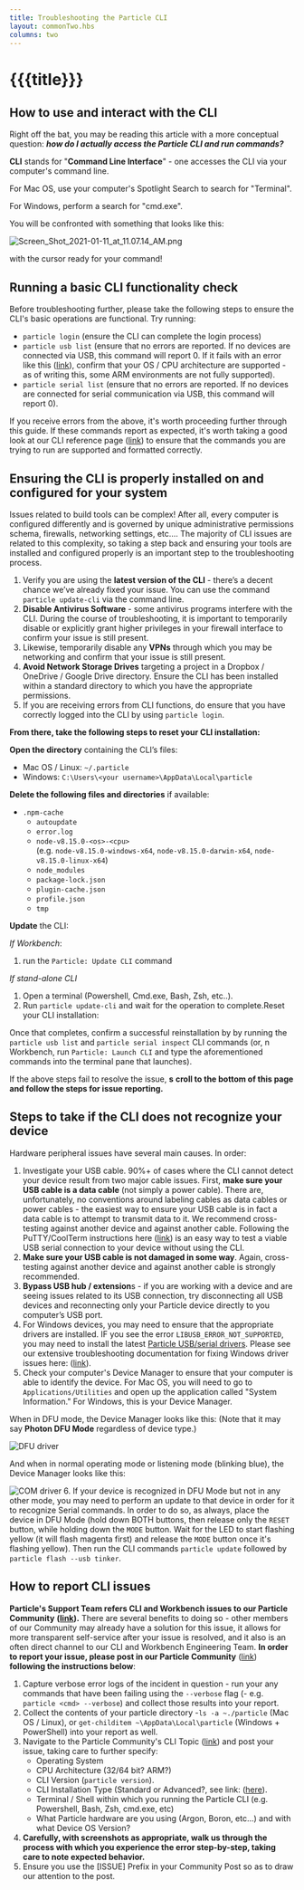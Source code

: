 ```yaml
---
title: Troubleshooting the Particle CLI
layout: commonTwo.hbs
columns: two
---
```


# {{{title}}}

## How to use and interact with the CLI

Right off the bat, you may be reading this article with a more conceptual question: **_how do I actually access the Particle CLI and run commands?_**

**CLI** stands for "**Command Line Interface**" - one accesses the CLI via your computer's command line.

For Mac OS, use your computer's Spotlight Search to search for "Terminal". 

For Windows, perform a search for "cmd.exe".

You will be confronted with something that looks like this:

![Screen_Shot_2021-01-11_at_11.07.14_AM.png](/assets/images/support/Screen_Shot_2021-01-11_at_11.07.14_AM.png)

with the cursor ready for your command! 

## Running a basic CLI functionality check

Before troubleshooting further, please take the following steps to ensure the CLI's basic operations are functional. Try running:

* `particle login` (ensure the CLI can complete the login process)
* `particle usb list` (ensure that no errors are reported. If no devices are connected via USB, this command will report 0\. If it fails with an error like this ([link](https://github.com/particle-iot/particle-cli/blob/d2cede0561e4ce7df4fe76a602a7b9bfb9b7d029/src/lib/require-optional.js#L8-L9%C2%A0)), confirm that your OS / CPU architecture are supported - as of writing this, some ARM environments are not fully supported).
* `particle serial list` (ensure that no errors are reported. If no devices are connected for serial communication via USB, this command will report 0).

If you receive errors from the above, it's worth proceeding further through this guide. If these commands report as expected, it's worth taking a good look at our CLI reference page ([link](/reference/developer-tools/cli/)) to ensure that the commands you are trying to run are supported and formatted correctly.

## Ensuring the CLI is properly installed on and configured for your system

Issues related to build tools can be complex! After all, every computer is configured differently and is governed by unique administrative permissions schema, firewalls, networking settings, etc.... The majority of CLI issues are related to this complexity, so taking a step back and ensuring your tools are installed and configured properly is an important step to the troubleshooting process. 

1. Verify you are using the **latest version of the CLI** \- there’s a decent chance we’ve already fixed your issue. You can use the command `particle update-cli` via the command line.
2. **Disable Antivirus Software** \- some antivirus programs interfere with the CLI. During the course of troubleshooting, it is important to temporarily disable or explicitly grant higher privileges in your firewall interface to confirm your issue is still present.
3. Likewise, temporarily disable any **VPNs** through which you may be networking and confirm that your issue is still present.
4. **Avoid Network Storage Drives** targeting a project in a Dropbox / OneDrive / Google Drive directory. Ensure the CLI has been installed within a standard directory to which you have the appropriate permissions.
5. If you are receiving errors from CLI functions, do ensure that you have correctly logged into the CLI by using `particle login`.

**From there, take the following steps to reset your CLI installation:** 

**Open the directory** containing the CLI’s files:

* Mac OS / Linux: `~/.particle`  
* Windows: `C:\Users\<your username>\AppData\Local\particle`

**Delete the following files and directories** if available:

* `.npm-cache`  
   * `autoupdate`  
   * `error.log`  
   * `node-v8.15.0-<os>-<cpu>`  
   (e.g. `node-v8.15.0-windows-x64`, `node-v8.15.0-darwin-x64`, `node-v8.15.0-linux-x64`)  
   * `node_modules`  
   * `package-lock.json`  
   * `plugin-cache.json`  
   * `profile.json`  
   * `tmp`

**Update** the CLI:

_If Workbench_:

1. run the `Particle: Update CLI` command

_If stand-alone CLI_

1. Open a terminal (Powershell, Cmd.exe, Bash, Zsh, etc..).
2. Run `particle update-cli` and wait for the operation to complete.Reset your CLI installation:

Once that completes, confirm a successful reinstallation by by running the `particle usb list` and `particle serial inspect` CLI commands (or, n Workbench, run `Particle: Launch CLI` and type the aforementioned commands into the terminal pane that launches).

If the above steps fail to resolve the issue, **s** **croll to the bottom of this page and follow the steps for issue reporting.**

## Steps to take if the CLI does not recognize your device

Hardware peripheral issues have several main causes. In order:

1. Investigate your USB cable. 90%+ of cases where the CLI cannot detect your device result from two major cable issues. First, **make sure your USB cable is a data cable** (not simply a power cable). There are, unfortunately, no conventions around labeling cables as data cables or power cables - the easiest way to ensure your USB cable is in fact a data cable is to attempt to transmit data to it. We recommend cross-testing against another device and against another cable. Following the PuTTY/CoolTerm instructions here ([link](/troubleshooting/guides/device-management/finding-your-device-id/)) is an easy way to test a viable USB serial connection to your device without using the CLI.
2. **Make sure your USB cable is not damaged in some way**. Again, cross-testing against another device and against another cable is strongly recommended.
3. **Bypass USB hub / extension**s - if you are working with a device and are seeing issues related to its USB connection, try disconnecting all USB devices and reconnecting only your Particle device directly to you computer’s USB port.
4. For Windows devices, you may need to ensure that the appropriate drivers are installed. IF you see the error `LIBUSB_ERROR_NOT_SUPPORTED`, you may need to install the latest [Particle USB/serial drivers](http://binaries.particle.io/cli/installer/windows/ParticleDriversSetup.exe). Please see our extensive troubleshooting documentation for fixing Windows driver issues here: ([link](https://github.com/rickkas7/particle%5Fnotes/tree/master/fixing-windows-10-serial-drivers)).
5. Check your computer's Device Manager to ensure that your computer is able to identify the device. For Mac OS, you will need to go to `Applications/Utilities` and open up the application called "System Information." For Windows, this is your Device Manager.  
    
When in DFU mode, the Device Manager looks like this: (Note that it may say **Photon DFU Mode** regardless of device type.)  
    
![DFU driver](/assets/images/support/installing-dfu-util-22dfu.png)
    
And when in normal operating mode or listening mode (blinking blue), the Device Manager looks like this:  
    
![COM driver](/assets/images/support/installing-dfu-util-23com.png)
6. If your device is recognized in DFU Mode but not in any other mode, you may need to perform an update to that device in order for it to recognize Serial commands. In order to do so, as always, place the device in DFU Mode (hold down BOTH buttons, then release only the `RESET` button, while holding down the `MODE` button. Wait for the LED to start flashing yellow (it will flash magenta first) and release the `MODE` button once it's flashing yellow). Then run the CLI commands `particle update` followed by `particle flash --usb tinker`.

## How to report CLI issues

**Particle's Support Team refers CLI and Workbench issues to our Particle Community** **([link](https://community.particle.io/c/DT/CLI/52)).** There are several benefits to doing so - other members of our Community may already have a solution for this issue, it allows for more transparent self-service after your issue is resolved, and it also is an often direct channel to our CLI and Workbench Engineering Team. **In order to report your issue, please post in our Particle Community** ([link](https://community.particle.io/c/DT/CLI/52))   **following the instructions below**:

1. Capture verbose error logs of the incident in question - run your any commands that have been failing using the `--verbose` flag  (- e.g. `particle <cmd> --verbose`) and collect those results into your report.
2. Collect the contents of your particle directory -`ls -a ~./particle` (Mac OS / Linux), or `get-childitem ~\AppData\Local\particle` (Windows + PowerShell) into your report as well.
3. Navigate to the Particle Community's CLI Topic ([link](https://community.particle.io/c/DT/CLI/52)) and post your issue, taking care to further specify:  
   * Operating System  
   * CPU Architecture (32/64 bit? ARM?)  
   * CLI Version (`particle version`).  
   * CLI Installation Type (Standard or Advanced?, see link: ([here](/getting-started/developer-tools/cli/#installing)).  
   * Terminal / Shell within which you running the Particle CLI (e.g. Powershell, Bash, Zsh, cmd.exe, etc)  
   * What Particle hardware are you using (Argon, Boron, etc...) and with what Device OS Version?
4. **Carefully, with screenshots as appropriate, walk us through the process with which you experience the error step-by-step, taking care to note expected behavior.**
5. Ensure you use the \[ISSUE\] Prefix in your Community Post so as to draw our attention to the post.
